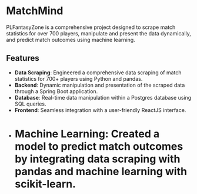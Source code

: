 # MatchMind

PLFantasyZone is a comprehensive project designed to scrape match statistics for over 700 players, manipulate and present the data dynamically, and predict match outcomes using machine learning.

## Features

- **Data Scraping**: Engineered a comprehensive data scraping of match statistics for 700+ players using Python and pandas.
- **Backend**: Dynamic manipulation and presentation of the scraped data through a Spring Boot application.
- **Database**: Real-time data manipulation within a Postgres database using SQL queries.
- **Frontend**: Seamless integration with a user-friendly ReactJS interface.
- # **Machine Learning**: Created a model to predict match outcomes by integrating data scraping with pandas and machine learning with scikit-learn.
